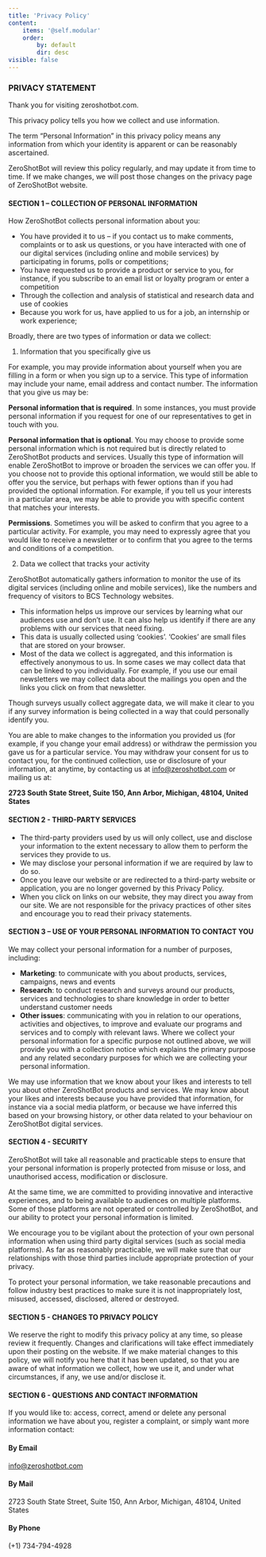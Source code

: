 ```yaml
---
title: 'Privacy Policy'
content:
    items: '@self.modular'
    order:
        by: default
        dir: desc
visible: false
---
```


### PRIVACY STATEMENT
Thank you for visiting zeroshotbot.com.

This privacy policy tells you how we collect and use information.

The term “Personal Information” in this privacy policy means any information from which your identity is apparent or can be reasonably ascertained.

ZeroShotBot will review this policy regularly, and may update it from time to time. If we make changes, we will post those changes on the privacy page of ZeroShotBot website.

#### SECTION 1 – COLLECTION OF PERSONAL INFORMATION
How ZeroShotBot collects personal information about you:

* You have provided it to us – if you contact us to make comments, complaints or to ask us questions, or you have interacted with one of our digital services (including online and mobile services) by participating in forums, polls or competitions;
* You have requested us to provide a product or service to you, for instance, if you subscribe to an email list or loyalty program or enter a competition
* Through the collection and analysis of statistical and research data and use of cookies
* Because you work for us, have applied to us for a job, an internship or work experience;

Broadly, there are two types of information or data we collect:

1. Information that you specifically give us

For example, you may provide information about yourself when you are filling in a form or when you sign up to a service. This type of information may include your name, email address and contact number. The information that you give us may be:

**Personal information that is required**. In some instances, you must provide personal information if you request for one of our representatives to get in touch with you.

**Personal information that is optional**. You may choose to provide some personal information which is not required but is directly related to ZeroShotBot products and services. Usually this type of information will enable ZeroShotBot to improve or broaden the services we can offer you. If you choose not to provide this optional information, we would still be able to offer you the service, but perhaps with fewer options than if you had provided the optional information. For example, if you tell us your interests in a particular area, we may be able to provide you with specific content that matches your interests.

**Permissions**. Sometimes you will be asked to confirm that you agree to a particular activity. For example, you may need to expressly agree that you would like to receive a newsletter or to confirm that you agree to the terms and conditions of a competition.

2. Data we collect that tracks your activity

ZeroShotBot automatically gathers information to monitor the use of its digital services (including online and mobile services), like the numbers and frequency of visitors to BCS Technology websites.

* This information helps us improve our services by learning what our audiences use and don’t use. It can also help us identify if there are any problems with our services that need fixing.
* This data is usually collected using ‘cookies’. ‘Cookies’ are small files that are stored on your browser.
* Most of the data we collect is aggregated, and this information is effectively anonymous to us.
In some cases we may collect data that can be linked to you individually. For example, if you use our email newsletters we may collect data about the mailings you open and the links you click on from that newsletter.

Though surveys usually collect aggregate data, we will make it clear to you if any survey information is being collected in a way that could personally identify you.

You are able to make changes to the information you provided us (for example, if you change your email address) or withdraw the permission you gave us for a particular service. You may withdraw your consent for us to contact you, for the continued collection, use or disclosure of your information, at anytime, by contacting us at info@zeroshotbot.com or mailing us at:

**2723 South State Street, Suite 150, Ann Arbor, Michigan, 48104, United States**

#### SECTION 2 - THIRD-PARTY SERVICES
* The third-party providers used by us will only collect, use and disclose your information to the extent necessary to allow them to perform the services they provide to us.
* We may disclose your personal information if we are required by law to do so.
* Once you leave our website or are redirected to a third-party website or application, you are no longer governed by this Privacy Policy.
* When you click on links on our website, they may direct you away from our site. We are not responsible for the privacy practices of other sites and encourage you to read their privacy statements.

#### SECTION 3 – USE OF YOUR PERSONAL INFORMATION TO CONTACT YOU
We may collect your personal information for a number of purposes, including:

* **Marketing**: to communicate with you about products, services, campaigns, news and events
* **Research**: to conduct research and surveys around our products, services and technologies to share knowledge in order to better understand customer needs
* **Other issues**: communicating with you in relation to our operations, activities and objectives, to improve and evaluate our programs and services and to comply with relevant laws.
Where we collect your personal information for a specific purpose not outlined above, we will provide you with a collection notice which explains the primary purpose and any related secondary purposes for which we are collecting your personal information.

We may use information that we know about your likes and interests to tell you about other ZeroShotBot products and services. We may know about your likes and interests because you have provided that information, for instance via a social media platform, or because we have inferred this based on your browsing history, or other data related to your behaviour on ZeroShotBot digital services.

#### SECTION 4 - SECURITY
ZeroShotBot will take all reasonable and practicable steps to ensure that your personal information is properly protected from misuse or loss, and unauthorised access, modification or disclosure.

At the same time, we are committed to providing innovative and interactive experiences, and to being available to audiences on multiple platforms. Some of those platforms are not operated or controlled by ZeroShotBot, and our ability to protect your personal information is limited.

We encourage you to be vigilant about the protection of your own personal information when using third party digital services (such as social media platforms). As far as reasonably practicable, we will make sure that our relationships with those third parties include appropriate protection of your privacy.

To protect your personal information, we take reasonable precautions and follow industry best practices to make sure it is not inappropriately lost, misused, accessed, disclosed, altered or destroyed.

#### SECTION 5 - CHANGES TO PRIVACY POLICY
We reserve the right to modify this privacy policy at any time, so please review it frequently. Changes and clarifications will take effect immediately upon their posting on the website. If we make material changes to this policy, we will notify you here that it has been updated, so that you are aware of what information we collect, how we use it, and under what circumstances, if any, we use and/or disclose it.

#### SECTION 6 - QUESTIONS AND CONTACT INFORMATION
If you would like to: access, correct, amend or delete any personal information we have about you, register a complaint, or simply want more information contact:

#### By Email
info@zeroshotbot.com

#### By Mail
2723 South State Street, Suite 150, Ann Arbor, Michigan, 48104, United States

#### By Phone
(+1) 734-794-4928